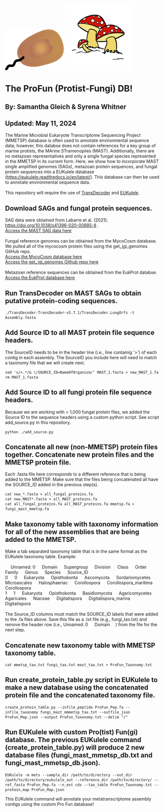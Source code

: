 ![](static/protist.png)
![](static/fungi.tiff)
# The ProFun (Protist-Fungi) DB!
## By: Samantha Gleich & Syrena Whitner
## Updated: May 11, 2024
The Marine Microbial Eukaryote Transcriptome Sequencing Project (MMETSP) database is often used to annotate environmental sequence data; however, this databse does not contain references for a key group of marine protists, the MArine STramenopiles (MAST). Additionally, there are no metazoan representatives and only a single fungal species represented in the MMETSP in its current form. Here, we show how to incorporate MAST single amplified genomes (SAGs), metazoan protein sequences, and fungal protein sequences into a EUKulele database (https://eukulele.readthedocs.io/en/latest/). This database can then be used to annotate environmental sequence data. 
<br>
<br>
This repository will require the use of [TransDecoder](https://github.com/TransDecoder/TransDecoder) and [EUKulele](https://github.com/AlexanderLabWHOI/EUKulele).


## Download SAGs and fungal protein sequences.
SAG data were obtained from Labarre et al. (2021); https://doi.org/10.1038/s41396-020-00885-8 .
<br>
[Access the MAST SAG data here](https://figshare.com/articles/dataset/Co-assembly/12430790?backTo=/collections/Comparative_genomics_reveals_new_functional_insights_in_uncultured_MAST_species/5008046)
<br>
<br>
Fungal reference genomes can be obtained from the MycoCosm database. We pulled all of the mycocosm protein files using the get_jgi_genomes GitHub repo. 
<br>
[Access the MycoCosm database here](https://mycocosm.jgi.doe.gov/mycocosm/home)
<br>
[Access the get_jgi_genomes Github repo here](https://github.com/guyleonard/get_jgi_genomes)
<br>
<br>
Metazoan reference sequences can be obtained from the EukProt databse.
<br>
[Access the EukProt database here](https://evocellbio.com/eukprot)

## Run TransDecoder on MAST SAGs to obtain putative protein-coding sequences.
```
./TransDecoder-TransDecoder-v5.7.1/TransDecoder.LongOrfs -t Assembly.fasta
```
## Add Source ID to all MAST protein file sequence headers.
The SourceID needs to be in the header line (i.e., line containig '>') of each contig in each assembly. The SourceID you include here will need to match a taxonomy file that we will create next. 
```
sed 's/>.*/& \/SOURCE_ID=NameOfOrganism/‘ MAST_1.fasta > new_MAST_1.fa
rm MAST_1.fasta
```
## Add Source ID to all fungi protein file sequence headers.
Because we are working with > 1,000 fungal protein files, we added the Source ID to the sequence headers using a custom python script. See script add_source.py in this repository. 
```
python ./add_source.py
```

## Concatenate all new (non-MMETSP) protein files together. Concatenate new protein files and the MMETSP protein file. 
Each .fasta file here corresponds to a different reference that is being added to the MMETSP. Make sure that the files being concatenated all have the SOURCE_ID added in the previous step(s). 
```
cat new_*.fasta > all_fungal_proteins.fa
cat new_MAST*.fasta > all_MAST_proteins.fa
cat all_fungal_proteins.fa all_MAST_proteins.fa mmetsp.fa > fungi_mast_mmetsp.fa
```
## Make taxonomy table with taxonomy information for all of the new assemblies that are being added to the MMETSP. 
Make a tab separated taxonomy table that is in the same format as the EUKulele taxonomy table. Example: 
<br>
<br>
&emsp; Unnamed: 0 &emsp; Domain &emsp; Supergroup &emsp; Division &emsp; Class &emsp; Order &emsp; Family &emsp; Genus &emsp; Species &emsp; Source_ID
<br>
0 &emsp; 0 &emsp; Eukaryota &emsp; Opisthokonta &emsp; Ascomycota &emsp; Sordariomycetes &emsp; Microascales &emsp; Halosphaeriac &emsp; Corollospora &emsp; Corollospora_maritima &emsp; Corollospora
<br>
1 &emsp; 1 &emsp; Eukaryota &emsp; Opisthokonta &emsp; Basidiomycota &emsp; Agaricomycetes &emsp; Agaricales &emsp; Niaceae &emsp; Digitatispora &emsp; Digitatispora_marina &emsp; Digitatispora
<br>
<br>
The Source_ID columns must match the SOURCE_ID labels that were added to the .fa files above. Save this file as a .txt file (e.g., fungi_tax.txt) and remove the header row (i.e., Unnamed: 0 &emsp; Domain &emsp;) from the file for the next step. 

## Concatenate new taxonomy table with MMETSP taxonomy table.
```
cat mmetsp_tax.txt fungi_tax.txt mast_tax.txt > ProFun_Taxonomy.txt
```
## Run create_protein_table.py script in EUKulele to make a new database using the concatenated protein file and the concatenated taxonomy file.
```
create_protein_table.py --infile_peptide ProFun_Pep.fa --infile_taxonomy fungi_mast_mmmetsp_tax.txt --outfile_json ProFun_Map.json --output ProFun_Taxonomy.txt --delim "/"
```
## Run EUKulele with custom Pro(tist) Fun(gi) database. The previous EUKulele command (create_protein_table.py) will produce 2 new database files (fungi_mast_mmetsp_db.txt and fungi_mast_mmetsp_db.json).
```
EUKulele -m mets --sample_dir /path/to/directory --out_dir /path/to/directory/eukulele_out --reference_dir /path/to/directory/ --ref_fasta ProFun_Pep.fa --n_ext cds --tax_table ProFun_Taxonomy.txt --protein_map ProFun_Map.json
```
This EUKulele command will annotate your metatranscriptome assembly contigs using the custom Pro Fun database!
